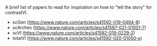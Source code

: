 A brief list of papers to read for inspiration on how to "tell the story" for contrastVI.


* scGen (https://www.nature.com/articles/s41592-019-0494-8)
* scArches (https://www.nature.com/articles/s41587-021-01001-7)
* scVI (https://www.nature.com/articles/s41592-018-0229-2)
* totalVI (https://www.nature.com/articles/s41592-020-01050-x)